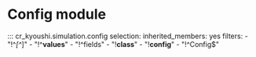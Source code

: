 # Config module

::: cr_kyoushi.simulation.config
    selection:
        inherited_members: yes
        filters:
            - "!^_[^_]"
            - "!^__values__"
            - "!^fields"
            - "!__class__"
            - "!__config__"
            - "!^Config$"
